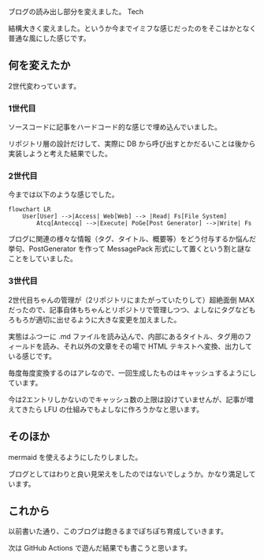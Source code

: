 ブログの読み出し部分を変えました。
Tech

結構大きく変えました。というか今までイミフな感じだったのをそこはかとなく普通な風にした感じです。

## 何を変えたか
2世代変わっています。

### 1世代目
ソースコードに記事をハードコード的な感じで埋め込んでいました。

リポジトリ層の設計だけして、実際に DB から呼び出すとかだるいことは後から実装しようと考えた結果でした。

### 2世代目
今までは以下のような感じでした。

```mermaid
flowchart LR
    User[User] -->|Access| Web[Web] --> |Read| Fs[File System]
		Atcq[Anteccq] -->|Execute| PoGe[Post Generator] -->|Write| Fs
```

ブログに関連の様々な情報（タグ、タイトル、概要等）をどう付与するか悩んだ挙句、PostGenerator を作って MessagePack 形式にして置くという割と謎なことをしていました。

### 3世代目
2世代目ちゃんの管理が（2リポジトリにまたがっていたりして）超絶面倒 MAX だったので、記事自体もちゃんとリポジトリで管理しつつ、よしなにタグなどもろもろが適切に出せるように大きな変更を加えました。

実態はふつーに .md ファイルを読み込んで、内部にあるタイトル、タグ用のフィールドを読み、それ以外の文章をその場で HTML テキストへ変換、出力している感じです。

毎度毎度変換するのはアレなので、一回生成したものはキャッシュするようにしています。

今は2エントリしかないのでキャッシュ数の上限は設けていませんが、記事が増えてきたら LFU の仕組みでもよしなに作ろうかなと思います。

## そのほか
mermaid を使えるようにしたりしました。

ブログとしてはわりと良い見栄えをしたのではないでしょうか。かなり満足しています。

## これから
以前書いた通り、このブログは飽きるまでぽちぽち育成していきます。

次は GitHub Actions で遊んだ結果でも書こうと思います。